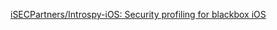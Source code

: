 
[iSECPartners/Introspy-iOS: Security profiling for blackbox iOS](https://github.com/iSECPartners/Introspy-iOS)
